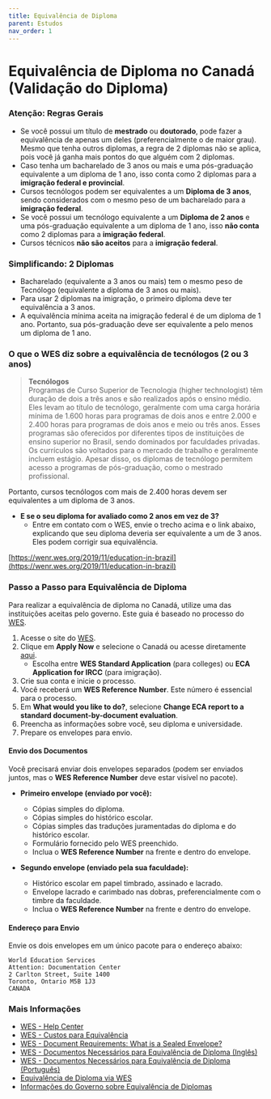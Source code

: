```yaml
---
title: Equivalência de Diploma
parent: Estudos
nav_order: 1
---
```


# Equivalência de Diploma no Canadá (Validação do Diploma)

### Atenção: Regras Gerais

- Se você possui um título de **mestrado** ou **doutorado**, pode fazer a equivalência de apenas um deles (preferencialmente o de maior grau). Mesmo que tenha outros diplomas, a regra de 2 diplomas não se aplica, pois você já ganha mais pontos do que alguém com 2 diplomas.
- Caso tenha um bacharelado de 3 anos ou mais e uma pós-graduação equivalente a um diploma de 1 ano, isso conta como 2 diplomas para a **imigração federal e provincial**.
- Cursos tecnólogos podem ser equivalentes a um **Diploma de 3 anos**, sendo considerados com o mesmo peso de um bacharelado para a **imigração federal**.
- Se você possui um tecnólogo equivalente a um **Diploma de 2 anos** e uma pós-graduação equivalente a um diploma de 1 ano, isso **não conta** como 2 diplomas para a **imigração federal**.
- Cursos técnicos **não são aceitos** para a **imigração federal**.

### Simplificando: 2 Diplomas

- Bacharelado (equivalente a 3 anos ou mais) tem o mesmo peso de Tecnólogo (equivalente a diploma de 3 anos ou mais).
- Para usar 2 diplomas na imigração, o primeiro diploma deve ter equivalência a 3 anos.
- A equivalência mínima aceita na imigração federal é de um diploma de 1 ano. Portanto, sua pós-graduação deve ser equivalente a pelo menos um diploma de 1 ano.

### O que o WES diz sobre a equivalência de tecnólogos (2 ou 3 anos)

> **Tecnólogos**  
> Programas de Curso Superior de Tecnologia (higher technologist) têm duração de dois a três anos e são realizados após o ensino médio. Eles levam ao título de tecnólogo, geralmente com uma carga horária mínima de 1.600 horas para programas de dois anos e entre 2.000 e 2.400 horas para programas de dois anos e meio ou três anos. Esses programas são oferecidos por diferentes tipos de instituições de ensino superior no Brasil, sendo dominados por faculdades privadas. Os currículos são voltados para o mercado de trabalho e geralmente incluem estágio. Apesar disso, os diplomas de tecnólogo permitem acesso a programas de pós-graduação, como o mestrado profissional.

Portanto, cursos tecnólogos com mais de 2.400 horas devem ser equivalentes a um diploma de 3 anos.

- **E se o seu diploma for avaliado como 2 anos em vez de 3?**  
  - Entre em contato com o WES, envie o trecho acima e o link abaixo, explicando que seu diploma deveria ser equivalente a um de 3 anos. Eles podem corrigir sua equivalência.

[https://wenr.wes.org/2019/11/education-in-brazil](https://wenr.wes.org/2019/11/education-in-brazil)

### Passo a Passo para Equivalência de Diploma

Para realizar a equivalência de diploma no Canadá, utilize uma das instituições aceitas pelo governo. Este guia é baseado no processo do [WES](https://www.wes.org/ca/).

1. Acesse o site do [WES](https://www.wes.org/ca/).
2. Clique em **Apply Now** e selecione o Canadá ou acesse diretamente [aqui](https://applications.wes.org/createaccount/home/select-eval-type).
   - Escolha entre **WES Standard Application** (para colleges) ou **ECA Application for IRCC** (para imigração).
3. Crie sua conta e inicie o processo.
4. Você receberá um **WES Reference Number**. Este número é essencial para o processo.
5. Em **What would you like to do?**, selecione **Change ECA report to a standard document-by-document evaluation**.
6. Preencha as informações sobre você, seu diploma e universidade.
7. Prepare os envelopes para envio.

#### Envio dos Documentos

Você precisará enviar dois envelopes separados (podem ser enviados juntos, mas o **WES Reference Number** deve estar visível no pacote).

- **Primeiro envelope (enviado por você):**
  - Cópias simples do diploma.
  - Cópias simples do histórico escolar.
  - Cópias simples das traduções juramentadas do diploma e do histórico escolar.
  - Formulário fornecido pelo WES preenchido.
  - Inclua o **WES Reference Number** na frente e dentro do envelope.

- **Segundo envelope (enviado pela sua faculdade):**
  - Histórico escolar em papel timbrado, assinado e lacrado.
  - Envelope lacrado e carimbado nas dobras, preferencialmente com o timbre da faculdade.
  - Inclua o **WES Reference Number** na frente e dentro do envelope.

#### Endereço para Envio

Envie os dois envelopes em um único pacote para o endereço abaixo:

```
World Education Services  
Attention: Documentation Center  
2 Carlton Street, Suite 1400  
Toronto, Ontario M5B 1J3  
CANADA
```

### Mais Informações

- [WES - Help Center](https://www.wes.org/help#/path/Applying-to-WES/)
- [WES - Custos para Equivalência](https://www.wes.org/evaluations-and-fees/immigration/)
- [WES - Document Requirements: What is a Sealed Envelope?](https://www.youtube.com/watch?v=_dmkibY8DPk&t=4s)
- [WES - Documentos Necessários para Equivalência de Diploma (Inglês)](https://www.wes.org/ca/required-documents/)
- [WES - Documentos Necessários para Equivalência de Diploma (Português)](https://applications.wes.org/required/brazil.asp?ctry=ca)
- [Equivalência de Diploma via WES](https://vainevar.wordpress.com/2017/04/27/equivalencia-de-diploma-via-wes/)
- [Informações do Governo sobre Equivalência de Diplomas](https://www.canada.ca/en/immigration-refugees-citizenship/services/immigrate-canada/express-entry/documents/education-assessed/who.html)
